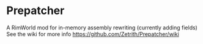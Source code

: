 # Prepatcher
A RimWorld mod for in-memory assembly rewriting (currently adding fields)  
See the wiki for more info <https://github.com/Zetrith/Prepatcher/wiki>